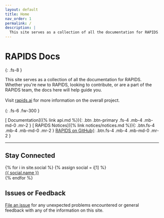 ```yaml
---
layout: default
title: Home
nav_order: 1
permalink: /
description: |
  This site serves as a collection of all the documentation for RAPIDS. Whether you're new to RAPIDS, looking to contribute, or are a part of the RAPIDS team, the docs here will help guide you.
---
```


# RAPIDS Docs
{: .fs-8 }

This site serves as a collection of all the documentation for RAPIDS. Whether you're new to RAPIDS, looking to contribute, or are a part of the RAPIDS team, the docs here will help guide you.<br/><br/>Visit [rapids.ai](http://rapids.ai) for more information on the overall project.<br/><br/>
{: .fs-6 .fw-300 }


[<i class="far fa-file-code"></i> Documentation]({% link api.md %}){: .btn .btn-primary .fs-4 .mb-4 .mb-md-0 .mr-2 } [<i class="fas fa-bullhorn"></i> RAPIDS Notices]({% link notices/notices.md %}){: .btn.fs-4 .mb-4 .mb-md-0 .mr-2 }  [<i class="fab fa-github"></i> RAPIDS on GitHub](https://github.com/rapidsai){: .btn.fs-4 .mb-4 .mb-md-0 .mr-2 }

---

## Stay Connected

<div class="footer-help-section">
    {% for i in site.social %}
        {% assign social = i[1] %}
        <div class="footer-help-box">
            <div class="footer-help-box-image"><i class="{{ social.fa-icon-class }} fa-3x"></i></div>
            <a href=" {{ social.url }}" target="_blank" class="btn">{{ social.name }}</a>
        </div>
    {% endfor %}
</div>

## Issues or Feedback

[File an issue](https://github.com/rapidsai/docs/issues/new) for any unexpected problems encountered or general feedback with any of the information on this site.
